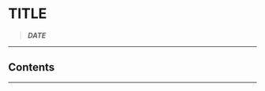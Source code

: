 <!-- Metadata ------------------------------------------------------------------

	AUTHOR
		akharrou

	CONTACT
		idev.aymen@gmail.com

	MOTIVATION
		Make documentation for myself and others to quickly navigate and find information about the topic at hand. To know what I have learned and what I have not. To get a big picture view of the topic as well as quick access to the details.

	DESCRIPTION
		Book-like documentation for LaTeX.

--------------------------------------------------------------------------------
Document Start -->

TITLE
===

> ***DATE***

<!------------------------------------------------------------------------------
Table of Contents -->
---

## Contents




---
<!-- ---------------------------------------------------------------------------
Content Begin
.
.
.
-->







<!--
.
.
.
Content End
--------------------------------------------------------------------------------
Footnotes:                                                                   -->



<!-- Document End
--------------------------------------------------------------------------------
References:                                                                  -->



<!------------------------------------------------------------------------------
Notes:

	– Empty –

-->
